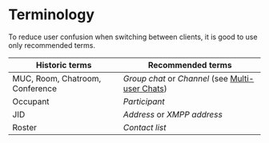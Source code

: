# Terminology

To reduce user confusion when switching between clients, it is good to use only recommended
terms.

| Historic terms                   | Recommended terms                                     |
|----------------------------------|-------------------------------------------------------|
| MUC, Room, Chatroom, Conference  | *Group chat* or *Channel* (see [Multi-user Chats][])  |
| Occupant                         | *Participant*                                         |
| JID                              | *Address* or *XMPP address*                           |
| Roster                           | *Contact list*                                        |

[Multi-user Chats]: client/groupchat.md
